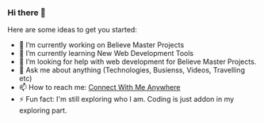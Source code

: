 ### Hi there 👋

Here are some ideas to get you started:

- 🔭 I’m currently working on Believe Master Projects
- 🌱 I’m currently learning New Web Development Tools
- 🤔 I’m looking for help with web development for Believe Master Projects.
- 💬 Ask me about anything (Technologies, Busienss, Videos, Travelling etc)
- 📫 How to reach me: <a href="linktr.ee/yanikkumar">Connect With Me Anywhere</a>
- ⚡ Fun fact: I'm still exploring who I am. Coding is just addon in my exploring part.

<!--
**believemaster/believemaster** is a ✨ _special_ ✨ repository because its `README.md` (this file) appears on your GitHub profile.

Here are some ideas to get you started:

- 🔭 I’m currently working on ...
- 🌱 I’m currently learning ...
- 👯 I’m looking to collaborate on ...
- 🤔 I’m looking for help with ...
- 💬 Ask me about ...
- 📫 How to reach me: ...
- 😄 Pronouns: ...
- ⚡ Fun fact: ...
-->
